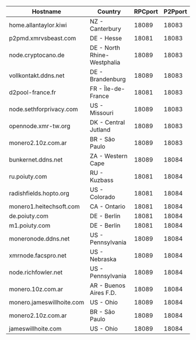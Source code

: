 Hostname | Country | RPCport | P2Pport
--- | --- | --- | ---
home.allantaylor.kiwi | NZ - Canterbury | 18089 | 18083
p2pmd.xmrvsbeast.com | DE - Hesse | 18081 | 18083
node.cryptocano.de | DE - North Rhine-Westphalia | 18089 | 18083
vollkontakt.ddns.net | DE - Brandenburg | 18089 | 18083
d2pool-france.fr | FR - Île-de-France | 18081 | 18083
node.sethforprivacy.com | US - Missouri | 18089 | 18083
opennode.xmr-tw.org | DK - Central Jutland | 18089 | 18083
monero2.10z.com.ar | BR - São Paulo | 18089 | 18083
bunkernet.ddns.net | ZA - Western Cape | 18089 | 18084
ru.poiuty.com | RU - Kuzbass | 18081 | 18084
radishfields.hopto.org | US - Colorado | 18081 | 18084
monero1.heitechsoft.com | CA - Ontario | 18081 | 18084
de.poiuty.com | DE - Berlin | 18081 | 18084
m1.poiuty.com | DE - Berlin | 18081 | 18084
moneronode.ddns.net | US - Pennsylvania | 18089 | 18084
xmrnode.facspro.net | US - Nebraska | 18089 | 18084
node.richfowler.net | US - Pennsylvania | 18089 | 18084
monero.10z.com.ar | AR - Buenos Aires F.D. | 18089 | 18084
monero.jameswillhoite.com | US - Ohio | 18089 | 18084
monero2.10z.com.ar | BR - São Paulo | 18089 | 18084
jameswillhoite.com | US - Ohio | 18089 | 18084

